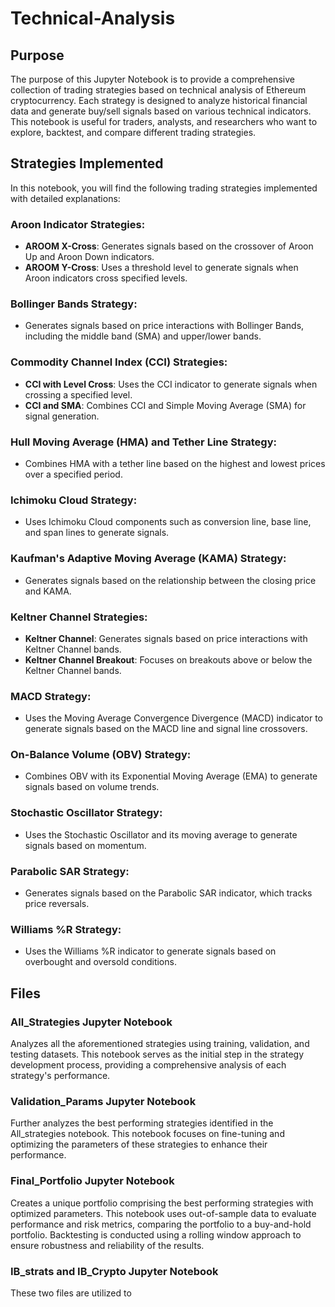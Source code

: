 # Technical-Analysis

## Purpose

The purpose of this Jupyter Notebook is to provide a comprehensive collection of trading strategies based on technical analysis of Ethereum cryptocurrency. Each strategy is designed to analyze historical financial data and generate buy/sell signals based on various technical indicators. This notebook is useful for traders, analysts, and researchers who want to explore, backtest, and compare different trading strategies.

## Strategies Implemented

In this notebook, you will find the following trading strategies implemented with detailed explanations:

### Aroon Indicator Strategies:
- **AROOM X-Cross**: Generates signals based on the crossover of Aroon Up and Aroon Down indicators.
- **AROOM Y-Cross**: Uses a threshold level to generate signals when Aroon indicators cross specified levels.

### Bollinger Bands Strategy:
- Generates signals based on price interactions with Bollinger Bands, including the middle band (SMA) and upper/lower bands.

### Commodity Channel Index (CCI) Strategies:
- **CCI with Level Cross**: Uses the CCI indicator to generate signals when crossing a specified level.
- **CCI and SMA**: Combines CCI and Simple Moving Average (SMA) for signal generation.

### Hull Moving Average (HMA) and Tether Line Strategy:
- Combines HMA with a tether line based on the highest and lowest prices over a specified period.

### Ichimoku Cloud Strategy:
- Uses Ichimoku Cloud components such as conversion line, base line, and span lines to generate signals.

### Kaufman's Adaptive Moving Average (KAMA) Strategy:
- Generates signals based on the relationship between the closing price and KAMA.

### Keltner Channel Strategies:
- **Keltner Channel**: Generates signals based on price interactions with Keltner Channel bands.
- **Keltner Channel Breakout**: Focuses on breakouts above or below the Keltner Channel bands.

### MACD Strategy:
- Uses the Moving Average Convergence Divergence (MACD) indicator to generate signals based on the MACD line and signal line crossovers.

### On-Balance Volume (OBV) Strategy:
- Combines OBV with its Exponential Moving Average (EMA) to generate signals based on volume trends.

### Stochastic Oscillator Strategy:
- Uses the Stochastic Oscillator and its moving average to generate signals based on momentum.

### Parabolic SAR Strategy:
- Generates signals based on the Parabolic SAR indicator, which tracks price reversals.

### Williams %R Strategy:
- Uses the Williams %R indicator to generate signals based on overbought and oversold conditions.

## Files

### All_Strategies Jupyter Notebook
Analyzes all the aforementioned strategies using training, validation, and testing datasets. This notebook serves as the initial step in the strategy development process, providing a comprehensive analysis of each strategy's performance.

### Validation_Params Jupyter Notebook
Further analyzes the best performing strategies identified in the All_strategies notebook. This notebook focuses on fine-tuning and optimizing the parameters of these strategies to enhance their performance.

### Final_Portfolio Jupyter Notebook
Creates a unique portfolio comprising the best performing strategies with optimized parameters. This notebook uses out-of-sample data to evaluate performance and risk metrics, comparing the portfolio to a buy-and-hold portfolio. Backtesting is conducted using a rolling window approach to ensure robustness and reliability of the results.

### IB_strats and IB_Crypto Jupyter Notebook
These two files are utilized to 

